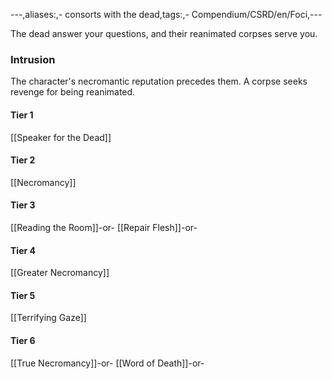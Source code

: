 ---,aliases:,- consorts with the dead,tags:,- Compendium/CSRD/en/Foci,---

The dead answer your questions, and their reanimated corpses serve you.
 ### Intrusion
The character's necromantic reputation precedes them. A corpse seeks revenge for being reanimated.

#### Tier 1
[[Speaker for the Dead]]
#### Tier 2
[[Necromancy]]
#### Tier 3
[[Reading the Room]]-or-
[[Repair Flesh]]-or-
#### Tier 4
[[Greater Necromancy]]
#### Tier 5
[[Terrifying Gaze]]
#### Tier 6
[[True Necromancy]]-or-
[[Word of Death]]-or-
